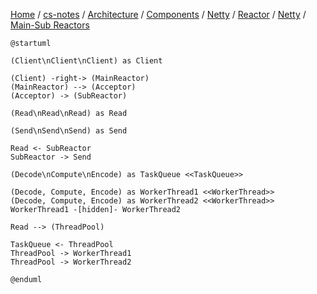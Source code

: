 [Home](https://mengxianbin.github.io) /
[cs-notes](https://mengxianbin.github.io/cs-notes/site) /
[Architecture](https://mengxianbin.github.io/cs-notes/site/Architecture) /
[Components](https://mengxianbin.github.io/cs-notes/site/Architecture/Components) /
[Netty](https://mengxianbin.github.io/cs-notes/site/Architecture/Components/Netty) /
[Reactor](https://mengxianbin.github.io/cs-notes/site/Architecture/Components/Netty/Reactor) /
[Netty](https://mengxianbin.github.io/cs-notes/site/Architecture/Components/Netty/Reactor/Netty) /
[Main-Sub Reactors](https://mengxianbin.github.io/cs-notes/site/Architecture/Components/Netty/Reactor/Netty/Main-Sub%20Reactors)

```puml
@startuml

(Client\nClient\nClient) as Client

(Client) -right-> (MainReactor)
(MainReactor) --> (Acceptor)
(Acceptor) -> (SubReactor)

(Read\nRead\nRead) as Read

(Send\nSend\nSend) as Send

Read <- SubReactor
SubReactor -> Send

(Decode\nCompute\nEncode) as TaskQueue <<TaskQueue>>

(Decode, Compute, Encode) as WorkerThread1 <<WorkerThread>>
(Decode, Compute, Encode) as WorkerThread2 <<WorkerThread>>
WorkerThread1 -[hidden]- WorkerThread2

Read --> (ThreadPool)

TaskQueue <- ThreadPool
ThreadPool -> WorkerThread1
ThreadPool -> WorkerThread2

@enduml
```
